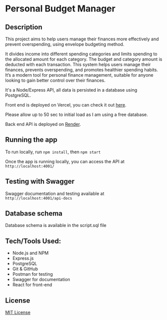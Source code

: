 # Personal Budget Manager

## Description

This project aims to help users manage their finances more effectively and prevent overspending, using envelope budgeting method.

It divides income into different spending categories and limits spending to the allocated amount for each category. The budget and category amount is deducted with each transaction. This system helps users manage their finances, prevents overspending, and promotes healthier spending habits. It’s a modern tool for personal finance management, suitable for anyone looking to gain better control over their finances.

It's a Node/Express API, all data is persisted in a database using PostgreSQL.

Front end is deployed on Vercel, you can check it out [here](https://personal-budget-portfolio-project.vercel.app/).

Please allow up to 50 sec to initial load as I am using a free database.

Back end API is deployed on [Render](https://personal-budget-portfolio-project.onrender.com/).

## Running the app

To run locally, run `npm install`, then `npm start`

Once the app is running locally, you can access the API at `http://localhost:4001/`

## Testing with Swagger
Swagger documentation and testing available at `http://localhost:4001/api-docs`

## Database schema

Database schema is available in the script.sql file

## Tech/Tools Used:
- Node.js and NPM
- Express.js
- PostgreSQL
- Git & GitHub
- Postman for testing
- Swagger for documentation
- React for front-end

## License
[MIT License](LICENSE.txt)